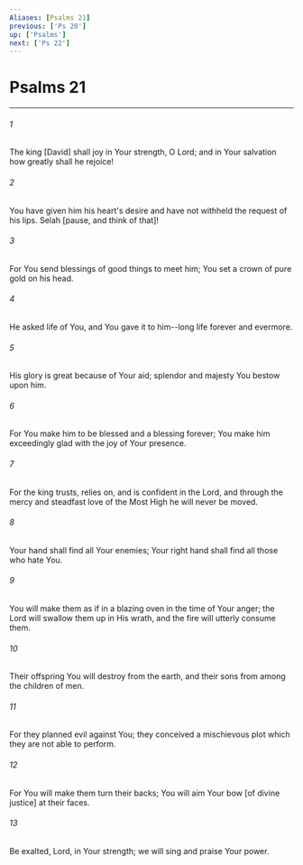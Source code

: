 ```yaml
---
Aliases: [Psalms 21]
previous: ['Ps 20']
up: ['Psalms']
next: ['Ps 22']
---
```

# Psalms 21

***


###### 1 


The king [David] shall joy in Your strength, O Lord; and in Your salvation how greatly shall he rejoice! 


###### 2 


You have given him his heart's desire and have not withheld the request of his lips. Selah [pause, and think of that]! 


###### 3 


For You send blessings of good things to meet him; You set a crown of pure gold on his head. 


###### 4 


He asked life of You, and You gave it to him--long life forever and evermore. 


###### 5 


His glory is great because of Your aid; splendor and majesty You bestow upon him. 


###### 6 


For You make him to be blessed and a blessing forever; You make him exceedingly glad with the joy of Your presence. 


###### 7 


For the king trusts, relies on, and is confident in the Lord, and through the mercy and steadfast love of the Most High he will never be moved. 


###### 8 


Your hand shall find all Your enemies; Your right hand shall find all those who hate You. 


###### 9 


You will make them as if in a blazing oven in the time of Your anger; the Lord will swallow them up in His wrath, and the fire will utterly consume them. 


###### 10 


Their offspring You will destroy from the earth, and their sons from among the children of men. 


###### 11 


For they planned evil against You; they conceived a mischievous plot which they are not able to perform. 


###### 12 


For You will make them turn their backs; You will aim Your bow [of divine justice] at their faces. 


###### 13 


Be exalted, Lord, in Your strength; we will sing and praise Your power.
